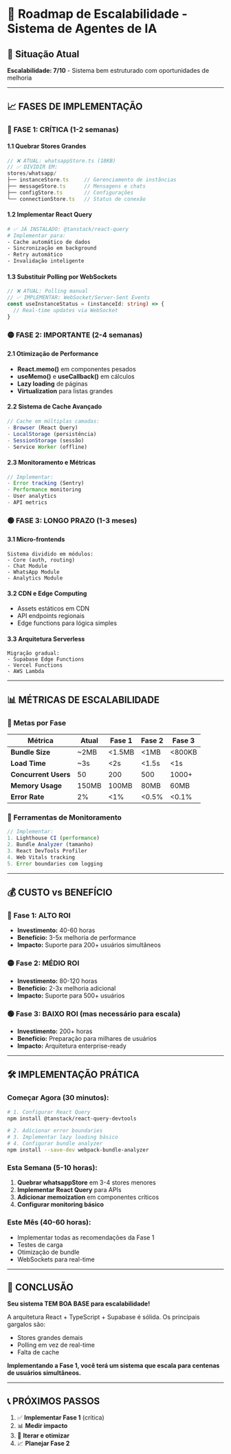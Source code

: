 # 🚀 Roadmap de Escalabilidade - Sistema de Agentes de IA

## 🎯 Situação Atual
**Escalabilidade: 7/10** - Sistema bem estruturado com oportunidades de melhoria

---

## 📈 FASES DE IMPLEMENTAÇÃO

### 🔴 **FASE 1: CRÍTICA (1-2 semanas)**

#### 1.1 Quebrar Stores Grandes
```typescript
// ❌ ATUAL: whatsappStore.ts (18KB)
// ✅ DIVIDIR EM:
stores/whatsapp/
├── instanceStore.ts     // Gerenciamento de instâncias
├── messageStore.ts      // Mensagens e chats
├── configStore.ts       // Configurações
└── connectionStore.ts   // Status de conexão
```

#### 1.2 Implementar React Query
```bash
# ✅ JÁ INSTALADO: @tanstack/react-query
# Implementar para:
- Cache automático de dados
- Sincronização em background
- Retry automático
- Invalidação inteligente
```

#### 1.3 Substituir Polling por WebSockets
```typescript
// ❌ ATUAL: Polling manual
// ✅ IMPLEMENTAR: WebSocket/Server-Sent Events
const useInstanceStatus = (instanceId: string) => {
  // Real-time updates via WebSocket
}
```

### 🟡 **FASE 2: IMPORTANTE (2-4 semanas)**

#### 2.1 Otimização de Performance
- **React.memo()** em componentes pesados
- **useMemo()** e **useCallback()** em cálculos
- **Lazy loading** de páginas
- **Virtualization** para listas grandes

#### 2.2 Sistema de Cache Avançado
```typescript
// Cache em múltiplas camadas:
- Browser (React Query)
- LocalStorage (persistência)
- SessionStorage (sessão)
- Service Worker (offline)
```

#### 2.3 Monitoramento e Métricas
```typescript
// Implementar:
- Error tracking (Sentry)
- Performance monitoring
- User analytics
- API metrics
```

### 🟢 **FASE 3: LONGO PRAZO (1-3 meses)**

#### 3.1 Micro-frontends
```
Sistema dividido em módulos:
- Core (auth, routing)
- Chat Module
- WhatsApp Module  
- Analytics Module
```

#### 3.2 CDN e Edge Computing
- Assets estáticos em CDN
- API endpoints regionais
- Edge functions para lógica simples

#### 3.3 Arquitetura Serverless
```
Migração gradual:
- Supabase Edge Functions
- Vercel Functions
- AWS Lambda
```

---

## 📊 MÉTRICAS DE ESCALABILIDADE

### 🎯 Metas por Fase

| Métrica | Atual | Fase 1 | Fase 2 | Fase 3 |
|---------|-------|--------|--------|--------|
| **Bundle Size** | ~2MB | <1.5MB | <1MB | <800KB |
| **Load Time** | ~3s | <2s | <1.5s | <1s |
| **Concurrent Users** | 50 | 200 | 500 | 1000+ |
| **Memory Usage** | 150MB | 100MB | 80MB | 60MB |
| **Error Rate** | 2% | <1% | <0.5% | <0.1% |

### 🔧 Ferramentas de Monitoramento
```typescript
// Implementar:
1. Lighthouse CI (performance)
2. Bundle Analyzer (tamanho)
3. React DevTools Profiler
4. Web Vitals tracking
5. Error boundaries com logging
```

---

## 💰 CUSTO vs BENEFÍCIO

### 🔴 **Fase 1: ALTO ROI**
- **Investimento:** 40-60 horas
- **Benefício:** 3-5x melhoria de performance
- **Impacto:** Suporte para 200+ usuários simultâneos

### 🟡 **Fase 2: MÉDIO ROI**
- **Investimento:** 80-120 horas  
- **Benefício:** 2-3x melhoria adicional
- **Impacto:** Suporte para 500+ usuários

### 🟢 **Fase 3: BAIXO ROI (mas necessário para escala)**
- **Investimento:** 200+ horas
- **Benefício:** Preparação para milhares de usuários
- **Impacto:** Arquitetura enterprise-ready

---

## 🛠️ IMPLEMENTAÇÃO PRÁTICA

### Começar Agora (30 minutos):
```bash
# 1. Configurar React Query
npm install @tanstack/react-query-devtools

# 2. Adicionar error boundaries
# 3. Implementar lazy loading básico
# 4. Configurar bundle analyzer
npm install --save-dev webpack-bundle-analyzer
```

### Esta Semana (5-10 horas):
1. **Quebrar whatsappStore** em 3-4 stores menores
2. **Implementar React Query** para APIs
3. **Adicionar memoization** em componentes críticos
4. **Configurar monitoring básico**

### Este Mês (40-60 horas):
- Implementar todas as recomendações da Fase 1
- Testes de carga
- Otimização de bundle
- WebSockets para real-time

---

## 🎯 CONCLUSÃO

**Seu sistema TEM BOA BASE para escalabilidade!** 

A arquitetura React + TypeScript + Supabase é sólida. Os principais gargalos são:
- Stores grandes demais
- Polling em vez de real-time
- Falta de cache

**Implementando a Fase 1, você terá um sistema que escala para centenas de usuários simultâneos.**

---

## 📞 PRÓXIMOS PASSOS

1. ✅ **Implementar Fase 1** (crítica)
2. 📊 **Medir impacto** 
3. 🔄 **Iterar e otimizar**
4. 📈 **Planejar Fase 2** 